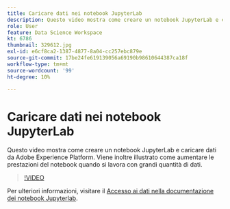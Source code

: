 ```yaml
---
title: Caricare dati nei notebook JupyterLab
description: Questo video mostra come creare un notebook JupyterLab e caricare dati da Adobe Experience Platform. Viene inoltre illustrato come aumentare le prestazioni del notebook quando si lavora con grandi quantità di dati.
role: User
feature: Data Science Workspace
kt: 6786
thumbnail: 329612.jpg
exl-id: e6cf8ca2-1387-4877-8a04-cc257ebc879e
source-git-commit: 17be24fe619139056a69190b98610644387ca18f
workflow-type: tm+mt
source-wordcount: '99'
ht-degree: 10%

---
```


# Caricare dati nei notebook JupyterLab

Questo video mostra come creare un notebook JupyterLab e caricare dati da Adobe Experience Platform. Viene inoltre illustrato come aumentare le prestazioni del notebook quando si lavora con grandi quantità di dati.

>[!VIDEO](https://video.tv.adobe.com/v/329612?quality=12&learn=on)

Per ulteriori informazioni, visitare il [Accesso ai dati nella documentazione dei notebook Jupyterlab](https://experienceleague.adobe.com/docs/experience-platform/data-science-workspace/jupyterlab/access-notebook-data.html).